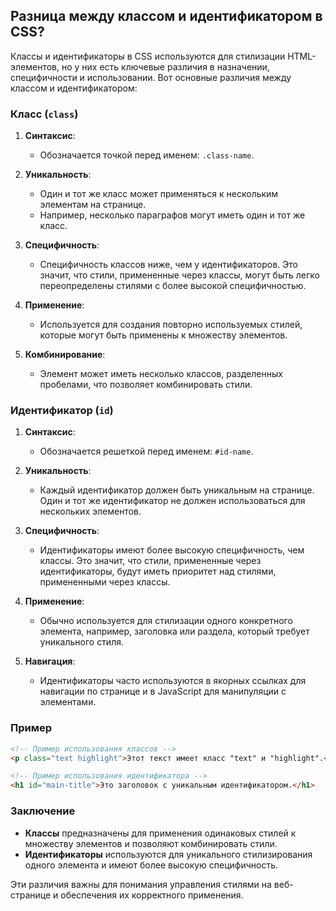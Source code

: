 ## Разница между классом и идентификатором в CSS?

Классы и идентификаторы в CSS используются для стилизации HTML-элементов, но у них есть ключевые различия в назначении, специфичности и использовании. Вот основные различия между классом и идентификатором:

### Класс (`class`)

1. **Синтаксис**:
   - Обозначается точкой перед именем: `.class-name`.

2. **Уникальность**:
   - Один и тот же класс может применяться к нескольким элементам на странице.
   - Например, несколько параграфов могут иметь один и тот же класс.

3. **Специфичность**:
   - Специфичность классов ниже, чем у идентификаторов. Это значит, что стили, примененные через классы, могут быть легко переопределены стилями с более высокой специфичностью.

4. **Применение**:
   - Используется для создания повторно используемых стилей, которые могут быть применены к множеству элементов.

5. **Комбинирование**:
   - Элемент может иметь несколько классов, разделенных пробелами, что позволяет комбинировать стили.

### Идентификатор (`id`)

1. **Синтаксис**:
   - Обозначается решеткой перед именем: `#id-name`.

2. **Уникальность**:
   - Каждый идентификатор должен быть уникальным на странице. Один и тот же идентификатор не должен использоваться для нескольких элементов.

3. **Специфичность**:
   - Идентификаторы имеют более высокую специфичность, чем классы. Это значит, что стили, примененные через идентификаторы, будут иметь приоритет над стилями, примененными через классы.

4. **Применение**:
   - Обычно используется для стилизации одного конкретного элемента, например, заголовка или раздела, который требует уникального стиля.

5. **Навигация**:
   - Идентификаторы часто используются в якорных ссылках для навигации по странице и в JavaScript для манипуляции с элементами.

### Пример

```html
<!-- Пример использования классов -->
<p class="text highlight">Этот текст имеет класс "text" и "highlight".</p>

<!-- Пример использования идентификатора -->
<h1 id="main-title">Это заголовок с уникальным идентификатором.</h1>
```

### Заключение

- **Классы** предназначены для применения одинаковых стилей к множеству элементов и позволяют комбинировать стили.
- **Идентификаторы** используются для уникального стилизирования одного элемента и имеют более высокую специфичность.

Эти различия важны для понимания управления стилями на веб-странице и обеспечения их корректного применения.